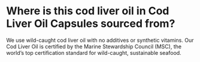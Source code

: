 # Where is this cod liver oil in Cod Liver Oil Capsules sourced from?

We use wild-caught cod liver oil with no additives or synthetic vitamins. Our Cod Liver Oil is certified by the Marine Stewardship Council (MSC), the world’s top certification standard for wild-caught, sustainable seafood.